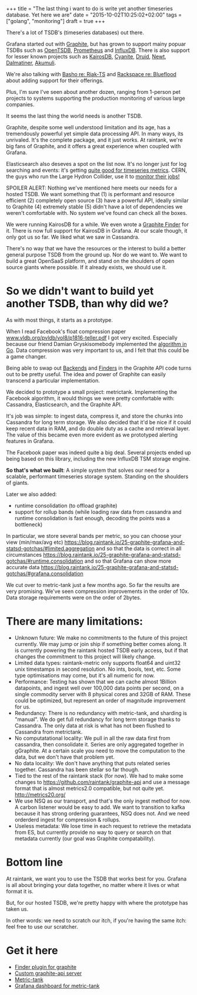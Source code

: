 +++
title = "The last thing i want to do is write yet another timeseries database. Yet here we are"
date = "2015-10-02T10:25:02+02:00"
tags = ["golang", "monitoring"]
draft = true
+++

There's a lot of TSDB's (timeseries databases) out there.

Grafana started out with [Graphite](http://graphite.readthedocs.org/en/latest/), but has grown to support mainy popuar TSDBs such as [OpenTSDB](http://www.opentsdb.net), [Prometheus](http://www.prometheus.io) and [InfluxDB](www.influxdb.com). There is also support for lesser known projects such as  [KairosDB](https://kairosdb.github.io/), [Cyanite](http://cyanite.io/), [Druid](druid.io),  [Newt](https://github.com/OpenNMS/newts), [Dalmatiner](dalmatiner.io), [Akumuli](http://akumuli.org/).

We're also talking with [Basho re: Riak-TS](http://basho.com/products/riak-ts/) and [Rackspace re: Blueflood](http://blueflood.io) about adding support for their offerings.

Plus, I'm sure I've seen about another dozen, ranging from 1-person pet projects to systems supporting the production monitoring of various large companies.

It seems the last thing the world needs is another TSDB.

Graphite, despite some well understood limitation and its age, has a tremendously powerful yet simple data processing API. In many ways, its unrivaled. It's the complete package, and it just works. At raintank, we're big fans of Graphite, and it offers a great experience when coupled with Grafana. 

Elasticsearch also deseves a spot on the list now. It's no longer just for log searching and events: it's getting [quite good for timeseries metrics](https://www.elastic.co/blog/elasticsearch-as-a-time-series-data-store). CERN, the guys who run the Large Hydron Collider, use it to [monitor their jobs!](http://cds.cern.ch/record/2011172/files/LHCb-TALK-2015-060.pdf)

SPOILER ALERT: Nothing we've mentioned here meets our needs for a hosted TSDB. We want something that (1) is performant and resource efficient (2) completely open source (3) have a powerful API, ideally similar to Graphite (4) extremely stable (5) didn't have a lot of dependencies we weren't comfortable with. No system we've found can check all the boxes. 

We were running KairosDB for a while. We even wrote a [Graphite Finder](http://www.github.com/raintank/) for it. There is now full support for KairosDB in Grafana. At our scale though, it only got us so far. We liked what we saw in Cassandra.

There's no way that we have the resources or the interest to build a better general purpose TSDB from the ground up. Nor do we want to. We want to build a great OpenSaaS platform, and stand on the shoulders of open source giants where possible. If it already exists, we should use it.

# So we didn't want to build yet another TSDB, than why did we?

As with most things, it starts as a prototype.

When I read Facebook's float compression paper www.vldb.org/pvldb/vol8/p1816-teller.pdf I got very excited. Especially because our friend Damian Gryskisomebody implemented the [algorithm in Go](https://github.com/dgryski/go-tsz). Data compression was very important to us, and I felt that this could be a game changer. 

Being able to swap out [Backends](http://graphite.readthedocs.org/en/latest/storage-backends.html) and [Finders](http://graphite-api.readthedocs.org/en/latest/finders.html) in the Graphite API code turns out to be pretty useful. The idea and power of Graphite can easily transcend a particular implementation.

We decided to prototype a small project: metrictank. Implementing the Facebook algorithm, it would things we were pretty comfortable with: Cassandra, Elasticsearch, and the Graphite API. 

It's job was simple: to ingest data, compress it, and store the chunks into Cassandra for long term storage. We also decided that it'd be nice if it could keep recent data in RAM, and do double duty as a cache and retrieval layer. The value of this became even more evident as we prototyped alerting features in Grafana.

The Facebook paper was indeed quite a big deal. Several projects ended up being based on this library, including the new InfluxDB TSM storage engine. 

**So that's what we built**: A simple system that solves our need for a scalable, performant timeseries storage system. Standing on the shoulders of giants.

Later we also added:

* runtime consolidation (to offload graphite)
* support for rollup bands (while loading raw data from cassandra and runtime consolidation is fast enough, decoding the points was a bottleneck)

In particular, we store several bands per metric, so you can choose your view (min/max/avg etc) 
https://blog.raintank.io/25-graphite-grafana-and-statsd-gotchas/#limited.aggregation
and so that the data is correct in all circumstances
https://blog.raintank.io/25-graphite-grafana-and-statsd-gotchas/#runtime.consolidation
and so that Grafana can show more accurate data
https://blog.raintank.io/25-graphite-grafana-and-statsd-gotchas/#grafana.consolidation

We cut over to metric-tank just a few months ago. So far the results are very promising. We've seen compression improvements in the order of 10x. Data storage requirements were on the order of 2bytes. 


# There are many limitations:

* Unknown future: We make no commitments to the future of this project currently. We may jump or join ship if something better comes along. It is currently powering the raintank hosted TSDB early access, but if that changes the commitment to this project will likely change.
* Limited data types: raintank-metric only supports float64 and uint32 unix timestamps in second resolution. No ints, bools, text, etc. Some type optimisations may come, but it's all numeric for now.
* Performance: Testing has shown that we can cache almost 1Billion datapoints, and ingest well over 100,000 data points per second, on a single commodity server with 8 physical cores and 32GB of RAM. These could be optimized, but represent an order of magnitude improvement for us.
* Redundancy: There is no redundancy with metric-tank, and sharding is "manual". We do get full redundancy for long term storage thanks to Cassandra. The only data at risk is what has not been flushed to Cassandra from metrictank. 
* No computatational locality: We pull in all the raw data first from cassandra, then consolidate it. Series are only aggregated together in gGraphite.  At a certain scale you need to move the computation to the data, but we don't have that problem yet.
* No data locality: We don't have anything that puts related series together.  Cassandra has been stellar so far though.
* Tied to the rest of the raintank stack (for now). We had to make some changes to https://github.com/raintank/graphite-api and use a message format that is almost metrics2.0 compatible, but not quite yet. http://metrics20.org/
* We use NSQ as our transport, and that's the only ingest method for now.  A carbon listener would be easy to add.  We want to transition to kafka because it has strong ordering guarantees, NSQ does not. And we need orderderd ingest for compression & rollups.
* Useless metadata: We lose time in each request to retrieve the metadata from ES, but currently provide no way to query or search on that metadata currently (our goal was Graphite compatability).

# Bottom line

At raintank, we want you to use the TSDB that works best for you. Grafana is all about bringing your data together, no matter where it lives or what format it is. 

But, for our hosted TSDB, we're pretty happy with where the prototype has taken us. 

In other words: we need to scratch our itch, if you're having the same itch: feel free to use our scratcher.

# Get it here

* [Finder plugin for graphite](https://github.com/raintank/graphite-raintank)
* [Custom graphite-api server](https://github.com/raintank/graphite-api)
* [Metric-tank](https://github.com/raintank/raintank-metric/tree/master/metric_tank)
* [Grafana dashboard for metric-tank](https://github.com/raintank/raintank-docker/blob/master/grafana-dev/dashboards/metric-tank.json)



<!--
Experiences so far:
So far it has been an interesting learning experience, so I'ld like to share a few things:
*) When dealing with large requests / no rollups, i thought data i/o would be slowest. nope
profiling, performance. allocations.

-->



